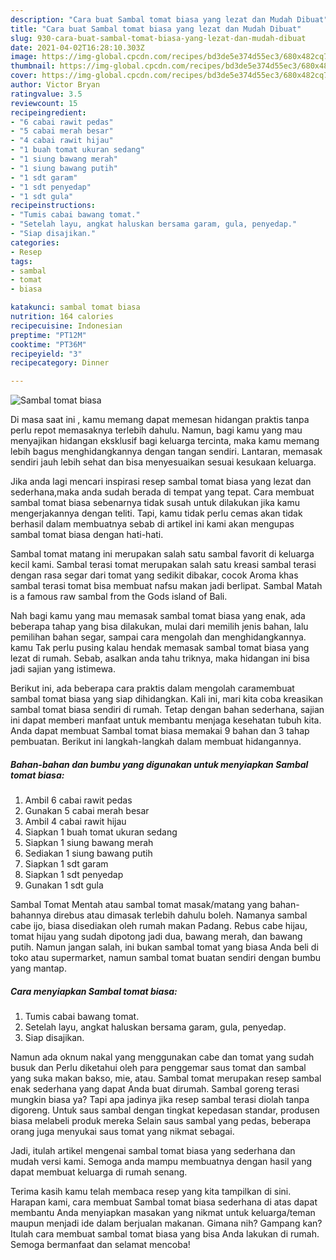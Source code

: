 ```yaml
---
description: "Cara buat Sambal tomat biasa yang lezat dan Mudah Dibuat"
title: "Cara buat Sambal tomat biasa yang lezat dan Mudah Dibuat"
slug: 930-cara-buat-sambal-tomat-biasa-yang-lezat-dan-mudah-dibuat
date: 2021-04-02T16:28:10.303Z
image: https://img-global.cpcdn.com/recipes/bd3de5e374d55ec3/680x482cq70/sambal-tomat-biasa-foto-resep-utama.jpg
thumbnail: https://img-global.cpcdn.com/recipes/bd3de5e374d55ec3/680x482cq70/sambal-tomat-biasa-foto-resep-utama.jpg
cover: https://img-global.cpcdn.com/recipes/bd3de5e374d55ec3/680x482cq70/sambal-tomat-biasa-foto-resep-utama.jpg
author: Victor Bryan
ratingvalue: 3.5
reviewcount: 15
recipeingredient:
- "6 cabai rawit pedas"
- "5 cabai merah besar"
- "4 cabai rawit hijau"
- "1 buah tomat ukuran sedang"
- "1 siung bawang merah"
- "1 siung bawang putih"
- "1 sdt garam"
- "1 sdt penyedap"
- "1 sdt gula"
recipeinstructions:
- "Tumis cabai bawang tomat."
- "Setelah layu, angkat haluskan bersama garam, gula, penyedap."
- "Siap disajikan."
categories:
- Resep
tags:
- sambal
- tomat
- biasa

katakunci: sambal tomat biasa 
nutrition: 164 calories
recipecuisine: Indonesian
preptime: "PT12M"
cooktime: "PT36M"
recipeyield: "3"
recipecategory: Dinner

---
```



![Sambal tomat biasa](https://img-global.cpcdn.com/recipes/bd3de5e374d55ec3/680x482cq70/sambal-tomat-biasa-foto-resep-utama.jpg)

Di masa  saat ini , kamu memang dapat memesan hidangan praktis tanpa perlu repot memasaknya terlebih dahulu. Namun, bagi kamu yang mau menyajikan hidangan eksklusif bagi keluarga tercinta, maka kamu memang lebih bagus menghidangkannya dengan tangan sendiri. Lantaran, memasak sendiri jauh lebih sehat dan bisa menyesuaikan sesuai kesukaan keluarga.

Jika anda lagi mencari inspirasi resep sambal tomat biasa yang lezat dan sederhana,maka anda sudah berada di tempat yang tepat. Cara membuat sambal tomat biasa  sebenarnya tidak susah untuk dilakukan jika kamu mengerjakannya dengan teliti. Tapi, kamu tidak perlu cemas akan tidak berhasil dalam membuatnya 
sebab di artikel ini kami akan mengupas sambal tomat biasa dengan hati-hati.  

Sambal tomat matang ini merupakan salah satu sambal favorit di keluarga kecil kami. Sambal terasi tomat merupakan salah satu kreasi sambal terasi dengan rasa segar dari tomat yang sedikit dibakar, cocok Aroma khas sambal terasi tomat bisa membuat nafsu makan jadi berlipat. Sambal Matah is a famous raw sambal from the Gods island of Bali.

Nah bagi kamu yang mau memasak sambal tomat biasa yang enak, ada beberapa tahap yang bisa dilakukan, mulai dari memilih jenis bahan, lalu pemilihan bahan segar, sampai cara mengolah dan menghidangkannya. kamu Tak perlu pusing kalau hendak memasak sambal tomat biasa yang lezat di rumah. Sebab, asalkan anda  tahu triknya, maka hidangan ini bisa jadi sajian yang istimewa.

Berikut ini, ada beberapa cara praktis  dalam mengolah caramembuat sambal tomat biasa yang siap dihidangkan. Kali ini, mari kita coba kreasikan sambal tomat biasa sendiri di rumah. Tetap dengan bahan sederhana, sajian ini dapat memberi manfaat untuk membantu menjaga kesehatan tubuh kita. Anda dapat membuat Sambal tomat biasa memakai 9 bahan dan 3 tahap pembuatan. Berikut ini langkah-langkah dalam membuat hidangannya.

<!--inarticleads1-->

##### Bahan-bahan dan bumbu yang digunakan untuk menyiapkan Sambal tomat biasa:

1. Ambil 6 cabai rawit pedas
1. Gunakan 5 cabai merah besar
1. Ambil 4 cabai rawit hijau
1. Siapkan 1 buah tomat ukuran sedang
1. Siapkan 1 siung bawang merah
1. Sediakan 1 siung bawang putih
1. Siapkan 1 sdt garam
1. Siapkan 1 sdt penyedap
1. Gunakan 1 sdt gula


Sambal Tomat Mentah atau sambal tomat masak/matang yang bahan-bahannya direbus atau dimasak terlebih dahulu boleh. Namanya sambal cabe ijo, biasa disediakan oleh rumah makan Padang. Rebus cabe hijau, tomat hijau yang sudah dipotong jadi dua, bawang merah, dan bawang putih. Namun jangan salah, ini bukan sambal tomat yang biasa Anda beli di toko atau supermarket, namun sambal tomat buatan sendiri dengan bumbu yang mantap. 

<!--inarticleads2-->

##### Cara menyiapkan Sambal tomat biasa:

1. Tumis cabai bawang tomat.
1. Setelah layu, angkat haluskan bersama garam, gula, penyedap.
1. Siap disajikan.


Namun ada oknum nakal yang menggunakan cabe dan tomat yang sudah busuk dan Perlu diketahui oleh para penggemar saus tomat dan sambal yang suka makan bakso, mie, atau. Sambal tomat merupakan resep sambal enak sederhana yang dapat Anda buat dirumah. Sambal goreng terasi mungkin biasa ya? Tapi apa jadinya jika resep sambal terasi diolah tanpa digoreng. Untuk saus sambal dengan tingkat kepedasan standar, produsen biasa melabeli produk mereka Selain saus sambal yang pedas, beberapa orang juga menyukai saus tomat yang nikmat sebagai. 

Jadi, itulah artikel mengenai  sambal tomat biasa  yang sederhana dan mudah versi kami. Semoga anda mampu membuatnya dengan hasil yang dapat membuat keluarga di rumah senang. 

Terima kasih kamu telah membaca resep yang kita tampilkan di sini. Harapan kami, cara membuat  Sambal tomat biasa sederhana di atas dapat membantu Anda menyiapkan masakan yang nikmat untuk keluarga/teman maupun menjadi ide dalam berjualan makanan. Gimana nih? Gampang kan? Itulah cara membuat sambal tomat biasa yang bisa Anda lakukan di rumah. Semoga bermanfaat dan selamat mencoba!

